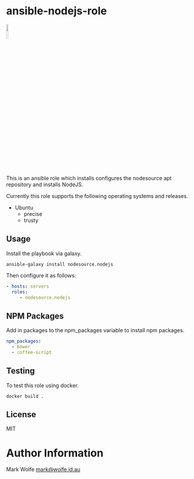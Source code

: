 # ansible-nodejs-role

<a href="https://nodesource.com"><img src="https://nodesource.com/assets/logo.svg" height="10%" width="10%"></a>

This is an ansible role which installs configures the nodesource apt repository and installs NodeJS.

Currently this role supports the following operating systems and releases.

* Ubuntu
  * precise
  * trusty

## Usage

Install the playbook via galaxy.

```
ansible-galaxy install nodesource.nodejs
```

Then configure it as follows:

```yaml
- hosts: servers
  roles:
     - nodesource.nodejs
```

## NPM Packages

Add in packages to the npm_packages variable to install npm packages.

```yaml
npm_packages:
  - bower
  - coffee-script
```

## Testing

To test this role using docker.

```
docker build .
```

## License

MIT

# Author Information

Mark Wolfe <mark@wolfe.id.au>
